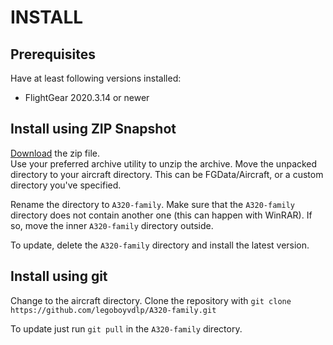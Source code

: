 # INSTALL
## Prerequisites
Have at least following versions installed:
* FlightGear 2020.3.14 or newer

## Install using ZIP Snapshot
[Download](https://github.com/legoboyvdlp/A320-family/archive/dev.zip) the zip file.  
Use your preferred archive utility to unzip the archive.
Move the unpacked directory to your aircraft directory. This can be FGData/Aircraft, or a custom directory you've specified.

Rename the directory to `A320-family`.
Make sure that the `A320-family` directory does not contain another one (this can happen with WinRAR). If so, move the inner `A320-family` directory outside.

To update, delete the `A320-family` directory and install the latest version.

## Install using git
Change to the aircraft directory.
Clone the repository with `git clone https://github.com/legoboyvdlp/A320-family.git`

To update just run `git pull` in the `A320-family` directory.

